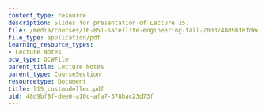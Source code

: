 ```yaml
---
content_type: resource
description: Slides for presentation of Lecture 15.
file: /media/courses/16-851-satellite-engineering-fall-2003/48d9bf8fdee0a10cafa7578bac23d73f_l15_costmodellec.pdf
file_type: application/pdf
learning_resource_types:
- Lecture Notes
ocw_type: OCWFile
parent_title: Lecture Notes
parent_type: CourseSection
resourcetype: Document
title: l15_costmodellec.pdf
uid: 48d9bf8f-dee0-a10c-afa7-578bac23d73f
---
```

